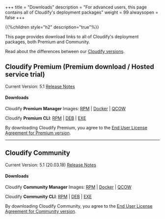 +++
title = "Downloads"
description = "For advanced users, this page contains all of Cloudify's deployment packages"
weight = 99
alwaysopen = false
+++

{{%children style="h2" description="true"%}}

This page provides download links to all of Cloudify's deployment packages, both Premium and Community.

Read about the differences between our [Cloudify versions](https://cloudify.co/download).




## Cloudify Premium (Premium download / Hosted service trial)

Current Version: 5.1       [Release Notes](https://cloudify.co/release-notes-5-1-2020/)

#### Downloads

Cloudify **Premium Manager** Images:  [RPM](https://repository.cloudifysource.org/cloudify/5.1.0/ga-release/cloudify-manager-install-5.1.0ga.rpm)	|	[Docker](https://repository.cloudifysource.org/cloudify/5.1.0/ga-release/cloudify-manager-aio-docker-5.1.0ga.tar)	|	[QCOW](https://repository.cloudifysource.org/cloudify/5.1.0/ga-release/cloudify-manager-5.1.0ga.qcow2)

Cloudify **Premium CLI**: [RPM](https://repository.cloudifysource.org/cloudify/5.1.0/ga-release/cloudify-cli-5.1.0-ga.el7.x86_64.rpm)	|	[DEB](https://repository.cloudifysource.org/cloudify/5.1.0/ga-release/cloudify-cli_5.1.0-ga_amd64.deb)	|	[EXE](https://repository.cloudifysource.org/cloudify/5.1.0/ga-release/cloudify-windows-cli_5.1.0-ga.exe)

By downloading Cloudify Premium, you agree to the [End User License Agreement for Premium version](https://cloudify.co/license).

---


## Cloudify Community

Current Version: 5.1  (20.03.18)       [Release Notes](https://cloudify.co/release-notes-5-1-2020/)

#### Downloads

Cloudify **Community Manager** Images:  [RPM](http://repository.cloudifysource.org/cloudify/20.10.20/release/cloudify-manager-install-20.10.20-community.x86_64.rpm)	|	[Docker](http://repository.cloudifysource.org/cloudify/20.10.20/release/cloudify-manager-aio-docker-20.10.20.tar)	|	[QCOW](http://repository.cloudifysource.org/cloudify/20.10.20/community-release/cloudify-manager-community-20.10.20.qcow2)

Cloudify **Community CLI**: [RPM](http://repository.cloudifysource.org/cloudify/5.1.0/ga-release/cloudify-cli-5.1.0-ga.el7.x86_64.rpm)	|	[DEB](http://repository.cloudifysource.org/cloudify/5.1.0/ga-release/cloudify-cli_5.1.0-ga_amd64.deb)	|	[EXE](http://repository.cloudifysource.org/cloudify/5.1.0/ga-release/cloudify-windows-cli_5.1.0-ga.exe)

By downloading Cloudify Community, you agree to the [End User License Agreement for Community version](https://cloudify.co/license-community).
